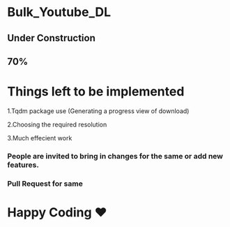 # Bulk_Youtube_DL

## Under Construction 
## 70%

# Things left to be implemented

1.Tqdm package use (Generating a progress view of download)

2.Choosing the required resolution

3.Much effecient work



### People are invited to bring in changes for the same or add new features.
### Pull Request for same 

# Happy Coding ♥
